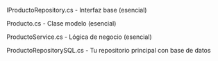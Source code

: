 IProductoRepository.cs - Interfaz base (esencial)

Producto.cs - Clase modelo (esencial)

ProductoService.cs - Lógica de negocio (esencial)

ProductoRepositorySQL.cs - Tu repositorio principal con base de datos
